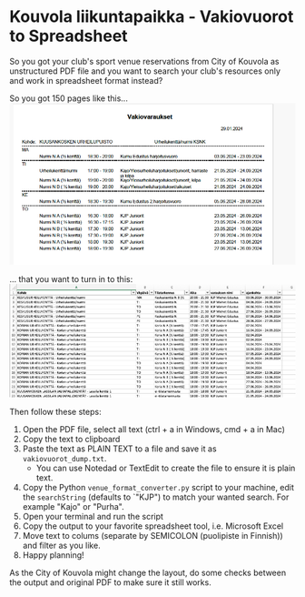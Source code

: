 # Kouvola liikuntapaikka - Vakiovuorot to Spreadsheet

So you got your club's sport venue reservations from City of Kouvola as unstructured PDF file and you want to search your club's resources only and work in spreadsheet format instead?

So you got 150 pages like this...
![example of PDF report](examples/screenshot_vakiovuorovaraus_pdf.png)

... that you want to turn in to this:
![example of spreadsheet](examples/screenshot_spreadsheet_format.png)

Then follow these steps:

1. Open the PDF file, select all text (ctrl + a in Windows, cmd + a in Mac)
2. Copy the text to clipboard
3. Paste the text as PLAIN TEXT to a file and save it as `vakiovuorot_dump.txt`.
    - You can use Notedad or TextEdit to create the file to ensure it is plain text.
4. Copy the Python `venue_format_converter.py` script to your machine, edit the `searchString` (defaults to `"KJP") to match your wanted search. For example "Kajo" or "Purha".
5. Open your terminal and run the script
6. Copy the output to your favorite spreadsheet tool, i.e. Microsoft Excel
7. Move text to colums (separate by SEMICOLON (puolipiste in Finnish)) and filter as you like.
8. Happy planning!

As the City of Kouvola might change the layout, do some checks between the output and original PDF to make sure it still works.
